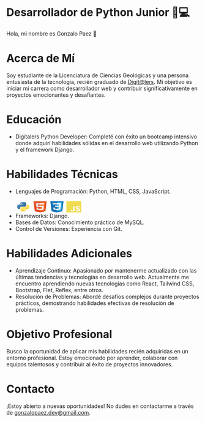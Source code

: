 # Desarrollador de Python Junior 🐍💻
Hola, mi nombre es Gonzalo Paez 👋


# Acerca de Mí
Soy estudiante de la Licenciatura de Ciencias Geológicas  y una persona entusiasta de la tecnologia, recién graduado de [Digit@lers](https://institucional.telecom.com.ar/digitalers). Mi objetivo es iniciar mi carrera como desarrollador web y contribuir significativamente en proyectos emocionantes y desafiantes.


# Educación
- Digitalers Python Developer: Completé con éxito un bootcamp intensivo donde adquirí habilidades sólidas en el desarrollo web utilizando Python y el framework Django.


# Habilidades Técnicas
- Lenguajes de Programación: Python, HTML, CSS, JavaScript. <div style="display: inline_block"><br>
  <img align="center" alt="Rafa-Python" height="30" width="40" src="https://raw.githubusercontent.com/devicons/devicon/master/icons/python/python-original.svg">
  <img align="center" alt="Rafa-HTML" height="30" width="40" src="https://raw.githubusercontent.com/devicons/devicon/master/icons/html5/html5-original.svg">
  <img align="center" alt="Rafa-CSS" height="30" width="40" src="https://raw.githubusercontent.com/devicons/devicon/master/icons/css3/css3-original.svg">
  <img align="center" alt="Rafa-Js" height="30" width="40" src="https://raw.githubusercontent.com/devicons/devicon/master/icons/javascript/javascript-plain.svg">
  </div>
- Frameworks: Django.
- Bases de Datos: Conocimiento práctico de MySQL.
- Control de Versiones: Experiencia con Git.


# Habilidades Adicionales
- Aprendizaje Continuo: Apasionado por mantenerme actualizado con las últimas tendencias y tecnologías en desarrollo web. Actualmente me encuentro aprendiendo nuevas tecnologias como React, Tailwind CSS, Bootstrap, Flet, Reflex, entre otros.
- Resolución de Problemas: Abordé desafíos complejos durante proyectos prácticos, demostrando habilidades efectivas de resolución de problemas.


# Objetivo Profesional
Busco la oportunidad de aplicar mis habilidades recién adquiridas en un entorno profesional. Estoy emocionado por aprender, colaborar con equipos talentosos y contribuir al éxito de proyectos innovadores.


# Contacto
¡Estoy abierto a nuevas oportunidades! No dudes en contactarme a través de gonzalopaez.dev@gmail.com.
